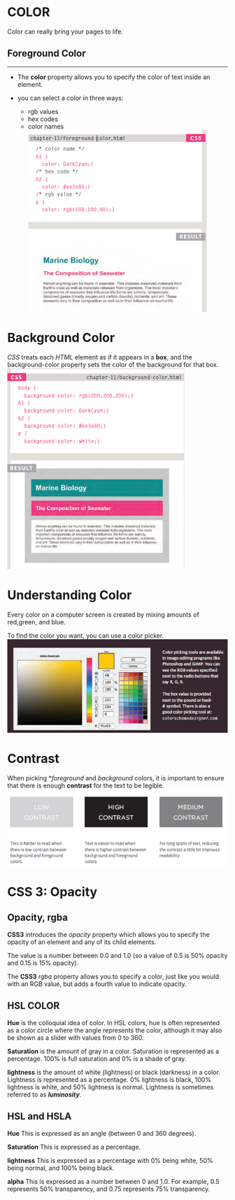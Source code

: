 # COLOR
Color can really bring your pages to life.
## Foreground Color
---
* The **color** property allows you
to specify the color of text inside
an element.

* you can select a color in three ways:

     * rgb values
     * hex codes
     * color names
     ![colorways](images/colorsways.png)


# Background Color
*CSS* treats each *HTML* element
as if it appears in a **box**, and the
background-color property
sets the color of the background
for that box.
![backgroundcolor](images/bkgcolor.png)

# Understanding Color
Every color on a computer screen is created by mixing amounts of red,green, and blue.

To find the color you want, you can use a color picker.
![colorpicker](images/colorpk.png)

# Contrast 

When picking **foreground* and *background*
colors, it is important to ensure that there is
enough **contrast** for the text to be legible.
![colorcontrast](images/colorcont.png)

# CSS 3: Opacity
## Opacity, rgba

**CSS3** introduces the *opacity*
property which allows you to
specify the opacity of an element
and any of its child elements.

The value is a number between
0.0 and 1.0 (so a value of 0.5
is 50% opacity and 0.15 is 15%
opacity).

The **CSS3** *rgba* property allows
you to specify a color, just like
you would with an RGB value,
but adds a fourth value to
indicate opacity.

## HSL COLOR
**Hue** is the colloquial idea of
color. In HSL colors, hue is often
represented as a color circle
where the angle represents the
color, although it may also be
shown as a slider with values
from 0 to 360.

**Saturation** is the amount of
gray in a color. Saturation is
represented as a percentage.
100% is full saturation and 0%
is a shade of gray.

**lightness** is the amount of
white (lightness) or black
(darkness) in a color. Lightness
is represented as a percentage.
0% lightness is black, 100%
lightness is white, and 50%
lightness is normal. Lightness
is sometimes referred to as
***luminosity***.

## HSL and HSLA
**Hue** This is expressed as an angle
(between 0 and 360 degrees).

**Saturation** This is expressed as a
percentage.

**lightness** This is expressed as a
percentage with 0% being white,
50% being normal, and 100%
being black.

**alpha** This is expressed as a
number between 0 and 1.0.
For example, 0.5 represents
50% transparency, and 0.75
represents 75% transparency.